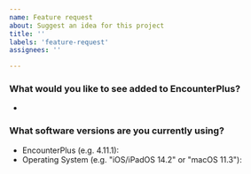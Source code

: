 ```yaml
---
name: Feature request
about: Suggest an idea for this project
title: ''
labels: 'feature-request'
assignees: ''

---
```

### What would you like to see added to EncounterPlus?
- 

### What software versions are you currently using?
- EncounterPlus (e.g. 4.11.1): 
- Operating System (e.g. "iOS/iPadOS 14.2" or "macOS 11.3"): 
